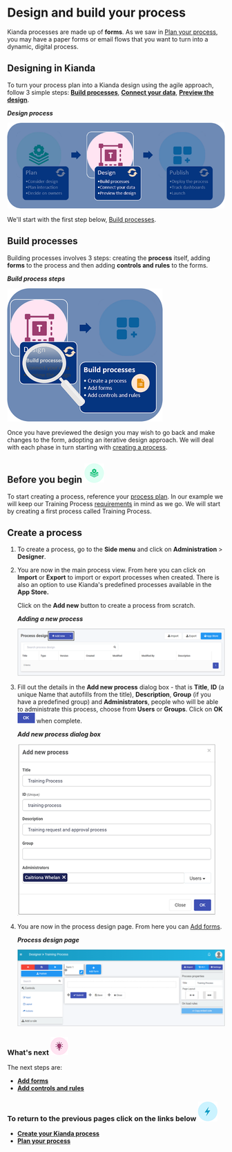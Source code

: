 # Design and build your process

Kianda processes are made up of **forms**. As we saw in [Plan your process](getting-started/plan_process.md), you may have a paper forms or email flows that you want to turn into a dynamic, digital process. 



## Designing in Kianda

To turn your process plan into a Kianda design using the agile approach, follow 3 simple steps: [**Build processes**](#build-processes), [**Connect your data**](getting-started/dataconnect.md), [**Preview the design**](getting-started/previewer.md).

***Design process***

![Designing in Kianda](images/highlightdesign.png)



We'll start with the first step below, [Build processes](#build-processes).



## Build processes

Building processes involves 3 steps: creating the **process** itself, adding **forms** to the process and then adding **controls and rules** to the forms. 

***Build process steps***

![Create forms process](images/magnifycreateforms.png)

Once you have previewed the design you may wish to go back and make changes to the form, adopting an iterative design approach. We will deal with each phase in turn starting with [creating a process](#create-a-process). 



## Before you begin ![Process plan icon](images/11.png) 

To start creating a process, reference your [process plan](getting-started/plan_process.md). In our example we will keep our Training Process [requirements](getting-started/plan_process.md#summary-of-requirements) in mind as we go. We will start by creating a first process called Training Process. 



## Create a process ##

1. To create a process, go to the **Side menu** and click on **Administration** > **Designer**.

2. You are now in the main process view. From here you can click on **Import** or **Export** to import or export processes when created. There is also an option to use Kianda's predefined processes available in the **App Store.** 

   Click on the **Add new** button to create a process from scratch.

   ***Adding a new process***

   ![Main process view](images/mainprocessview.png)

3. Fill out the details in the **Add new process** dialog box - that is **Title**, **ID** (a unique Name that autofills from the title), **Description**, **Group** (if you have a predefined group) and **Administrators**, people who will be able to administrate this process, choose from **Users** or **Groups**. Click on **OK** ![OK button](images/ok.png) when complete.

   ***Add new process dialog box***

   ![Create a process](images/createprocess.png)

4. You are now in the process design page. From here you can [Add forms](formcreate.md).

   ***Process design page***

   ![Form designer](images/formdesigner2.png)

   
   
   




### What's next  ![Idea icon](images/18.png) ###

The next steps are: 

- [**Add forms**](getting-started/create_form.md)
- **[Add controls and rules](getting-started/add_form_elements.md)**




### **To return to the previous pages click on the links below**  ![Lighting icon](images/10.png) 

- **[Create your Kianda process](getting-started/create_process.md)**
- **[Plan your process](getting-started/plan_process.md)**

